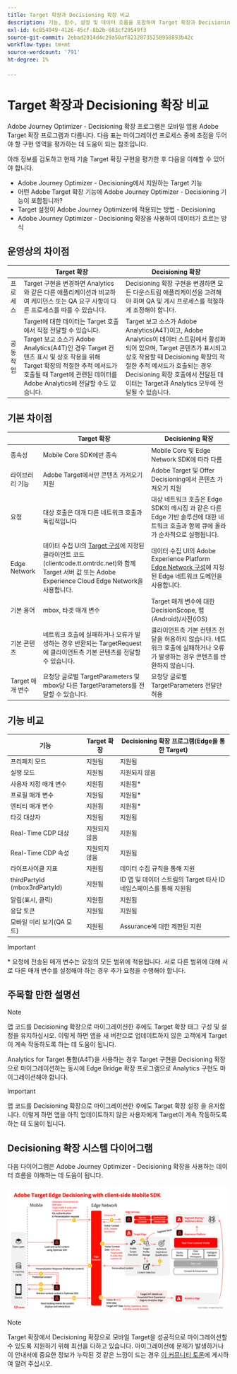 ```yaml
---
title: Target 확장과 Decisioning 확장 비교
description: 기능, 함수, 설정 및 데이터 흐름을 포함하여 Target 확장과 Decisioning 확장 간의 차이점에 대해 알아봅니다.
exl-id: 6c854049-4126-45cf-8b2b-683cf29549f3
source-git-commit: 2ebad2014d4c29a50af82328735258958893b42c
workflow-type: tm+mt
source-wordcount: '791'
ht-degree: 1%

---
```


# Target 확장과 Decisioning 확장 비교

Adobe Journey Optimizer - Decisioning 확장 프로그램은 모바일 앱용 Adobe Target 확장 프로그램과 다릅니다. 다음 표는 마이그레이션 프로세스 중에 초점을 두어야 할 구현 영역을 평가하는 데 도움이 되는 참조입니다.

아래 정보를 검토하고 현재 기술 Target 확장 구현을 평가한 후 다음을 이해할 수 있어야 합니다.

- Adobe Journey Optimizer - Decisioning에서 지원하는 Target 기능
- 어떤 Adobe Target 확장 기능에 Adobe Journey Optimizer - Decisioning 기능이 포함됩니까?
- Target 설정이 Adobe Journey Optimizer에 적용되는 방법 - Decisioning
- Adobe Journey Optimizer - Decisioning 확장을 사용하여 데이터가 흐르는 방식

## 운영상의 차이점

| | Target 확장 | Decisioning 확장 |
|---|---|---|
| 프로세스 | Target 구현을 변경하면 Analytics와 같은 다른 애플리케이션과 비교하여 케이던스 또는 QA 요구 사항이 다른 프로세스를 따를 수 있습니다. | Decisioning 확장 구현을 변경하면 모든 다운스트림 애플리케이션을 고려해야 하며 QA 및 게시 프로세스를 적절하게 조정해야 합니다. |
| 공동 작업 | Target에 대한 데이터는 Target 호출에서 직접 전달할 수 있습니다. Target 보고 소스가 Adobe Analytics(A4T)인 경우 Target 컨텐츠 표시 및 상호 작용을 위해 Target 확장의 적절한 추적 메서드가 호출될 때 Target에 관련된 데이터를 Adobe Analytics에 전달할 수도 있습니다. | Target 보고 소스가 Adobe Analytics(A4T)이고, Adobe Analytics이 데이터 스트림에서 활성화되어 있으며, Target 콘텐츠가 표시되고 상호 작용할 때 Decisioning 확장의 적절한 추적 메서드가 호출되는 경우 Decisioning 확장 호출에서 전달된 데이터는 Target과 Analytics 모두에 전달될 수 있습니다. |

## 기본 차이점

| | Target 확장 | Decisioning 확장 |
|---|---|---|
| 종속성 | Mobile Core SDK에만 종속 | Mobile Core 및 Edge Network SDK에 따라 다름 |
| 라이브러리 기능 | Adobe Target에서만 콘텐츠 가져오기 지원 | Adobe Target 및 Offer Decisioning에서 콘텐츠 가져오기 지원 |
| 요청 | 대상 호출은 대개 다른 네트워크 호출과 독립적입니다 | 대상 네트워크 호출은 Edge SDK의 메시징 과 같은 다른 Edge 기반 솔루션에 대한 네트워크 호출과 함께 큐에 올라가 순차적으로 실행됩니다. |
| Edge Network | 데이터 수집 UI의 [Target 구성](https://developer.adobe.com/client-sdks/solution/adobe-target/#configure-the-target-extension-in-the-data-collection-ui)에 지정된 클라이언트 코드(clientcode.tt.omtrdc.net)와 함께 Target 서버 값 또는 Adobe Experience Cloud Edge Network을 사용합니다. | 데이터 수집 UI의 Adobe Experience Platform [Edge Network 구성](https://developer.adobe.com/client-sdks/edge/edge-network/#configure-the-edge-network-extension-in-data-collection-ui)에 지정된 Edge 네트워크 도메인을 사용합니다. |
| 기본 용어 | mbox, 타겟 매개 변수 | Target 매개 변수에 대한 DecisionScope, 맵(Android)/사전(iOS) |
| 기본 콘텐츠 | 네트워크 호출에 실패하거나 오류가 발생하는 경우 반환되는 TargetRequest에 클라이언트측 기본 콘텐츠를 전달할 수 있습니다. | 클라이언트측 기본 컨텐츠 전달을 허용하지 않습니다. 네트워크 호출에 실패하거나 오류가 발생하는 경우 콘텐츠를 반환하지 않습니다. |
| Target 매개 변수 | 요청당 글로벌 TargetParameters 및 mbox당 다른 TargetParameters를 전달할 수 있습니다. | 요청당 글로벌 TargetParameters 전달만 허용 |



## 기능 비교

| 기능 | Target 확장 | Decisioning 확장 프로그램(Edge을 통한 Target) |
|---|---|---|
| 프리페치 모드 | 지원됨 | 지원됨 |
| 실행 모드 | 지원됨 | 지원되지 않음 |
| 사용자 지정 매개 변수 | 지원됨 | 지원됨* |
| 프로필 매개 변수 | 지원됨 | 지원됨* |
| 엔티티 매개 변수 | 지원됨 | 지원됨* |
| 타깃 대상자 | 지원됨 | 지원됨 |
| Real-Time CDP 대상 | 지원되지 않음 | 지원됨 |
| Real-Time CDP 속성 | 지원되지 않음 | 지원됨 |
| 라이프사이클 지표 | 지원됨 | 데이터 수집 규칙을 통해 지원 |
| thirdPartyId (mbox3rdPartyId) | 지원됨 | ID 맵 및 데이터 스트림의 Target 타사 ID 네임스페이스를 통해 지원됨 |
| 알림(표시, 클릭) | 지원됨 | 지원됨 |
| 응답 토큰 | 지원됨 | 지원됨 |
| 모바일 미리 보기(QA 모드) | 지원됨 | Assurance에 대한 제한된 지원 |

>[!IMPORTANT]
>
> \* 요청에 전송된 매개 변수는 요청의 모든 범위에 적용됩니다. 서로 다른 범위에 대해 서로 다른 매개 변수를 설정해야 하는 경우 추가 요청을 수행해야 합니다.



## 주목할 만한 설명선

>[!NOTE]
>
>앱 코드를 Decisioning 확장으로 마이그레이션한 후에도 Target 확장 태그 구성 및 설정을 유지하십시오. 이렇게 하면 앱을 새 버전으로 업데이트하지 않은 고객에게 Target이 계속 작동하도록 하는 데 도움이 됩니다.
>
>Analytics for Target 통합(A4T)을 사용하는 경우 Target 구현을 Decisioning 확장으로 마이그레이션하는 동시에 Edge Bridge 확장 프로그램으로 Analytics 구현도 마이그레이션해야 합니다.





>[!IMPORTANT]
>
> 앱 코드를 Decisioning 확장으로 마이그레이션한 후에도 Target 확장 설정 을 유지합니다. 이렇게 하면 앱을 아직 업데이트하지 않은 사용자에게 Target이 계속 작동하도록 하는 데 도움이 됩니다.

## Decisioning 확장 시스템 다이어그램

다음 다이어그램은 Adobe Journey Optimizer - Decisioning 확장을 사용하는 데이터 흐름을 이해하는 데 도움이 됩니다.

![클라이언트측 모바일 SDK을 통한 Adobe Target Edge Decisioning](assets/diagram.png)


>[!NOTE]
>
>Target 확장에서 Decisioning 확장으로 모바일 Target을 성공적으로 마이그레이션할 수 있도록 지원하기 위해 최선을 다하고 있습니다. 마이그레이션에 문제가 발생하거나 이 안내서에 중요한 정보가 누락된 것 같은 느낌이 드는 경우 [이 커뮤니티 토론](https://experienceleaguecommunities.adobe.com/t5/adobe-experience-platform-data/tutorial-discussion-migrate-adobe-target-to-mobile-sdk-on-edge/m-p/747484?profile.language=ko#M625)에 게시하여 알려 주십시오.

